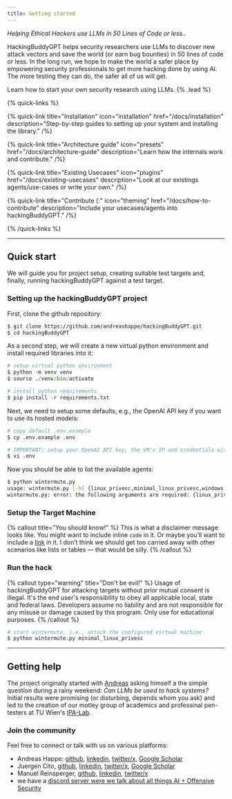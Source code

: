 ```yaml
---
title: Getting started
---
```


*Helping Ethical Hackers use LLMs in 50 Lines of Code or less..*

HackingBuddyGPT helps security researchers use LLMs to discover new attack vectors and save the world (or earn bug bounties) in 50 lines of code or less. In the long run, we hope to make the world a safer place by empowering security  professionals to get more hacking done by using AI. The more testing they can do, the safer all of us will get.

Learn how to start your own security research using LLMs. {% .lead %}

{% quick-links %}

{% quick-link title="Installation" icon="installation" href="/docs/installation" description="Step-by-step guides to setting up your system and installing the library." /%}

{% quick-link title="Architecture guide" icon="presets" href="/docs/architecture-guide" description="Learn how the internals work and contribute." /%}

{% quick-link title="Existing Usecases" icon="plugins" href="/docs/existing-usecases" description="Look at our existings agents/use-cases or write your own." /%}

{% quick-link title="Contribute (:" icon="theming" href="/docs/how-to-contribute" description="Include your usecases/agents into hackingBuddyGPT." /%}

{% /quick-links %}

---

## Quick start

We will guide you for project setup, creating suitable test targets and, finally, running hackingBuddyGPT against a test target.

### Setting up the hackingBuddyGPT project

First, clone the github repository:

```bash
$ git clone https://github.com/andreashappe/hackingBuddyGPT.git
$ cd hackingBuddyGPT
```

As a second step, we will create a new virtual python environment and install required libraries into it:

```python
# setup virtual python environment
$ python -m venv venv
$ source ./venv/bin/activate

# install python requirements
$ pip install -r requirements.txt
```

Next, we need to setup some defaults, e.g., the OpenAI API key if you want to use its hosted models:

```bash
# copy default .env.example
$ cp .env.example .env

# IMPORTANT: setup your OpenAI API key, the VM's IP and credentials within .env
$ vi .env
```

Now you should be able to list the available agents:

```bash
$ python wintermute.py
usage: wintermute.py [-h] {linux_privesc,minimal_linux_privesc,windows privesc} ...
wintermute.py: error: the following arguments are required: {linux_privesc,windows privesc}
```

### Setup the Target Machine

{% callout title="You should know!" %}
This is what a disclaimer message looks like. You might want to include inline `code` in it. Or maybe you’ll want to include a [link](/) in it. I don’t think we should get too carried away with other scenarios like lists or tables — that would be silly.
{% /callout %}

### Run the hack

{% callout type="warning" title="Don't be evil!" %}
Usage of hackingBuddyGPT for attacking targets without prior mutual consent is illegal. It's the end user's responsibility to obey all applicable local, state and federal laws. Developers assume no liability and are not responsible for any misuse or damage caused by this program. Only use for educational purposes.
{% /callout %}

```bash
# start wintermute, i.e., attack the configured virtual machine
$ python wintermute.py minimal_linux_privesc
```

---

## Getting help

The project originally started with [Andreas](https://github.com/andreashappe) asking himself a the simple question during a rainy weekend: *Can LLMs be used to hack systems?* Initial results were promising (or disturbing, depends whom you ask) and led to the creation of our motley group of academics and professinal pen-testers at TU Wien's [IPA-Lab](https://ipa-lab.github.io/).

### Join the community

Feel free to connect or talk with us on various platforms:

- Andreas Happe: [github](https://github.com/andreashappe), [linkedin](https://at.linkedin.com/in/andreashappe), [twitter/x](https://twitter.com/andreashappe), [Google Scholar](https://scholar.google.at/citations?user=Xy_UZUUAAAAJ&hl=de)
- Juergen Cito, [github](https://github.com/citostyle), [linkedin](https://at.linkedin.com/in/jcito), [twitter/x](https://twitter.com/citostyle), [Google Scholar](https://scholar.google.ch/citations?user=fj5MiWsAAAAJ&hl=en)
- Manuel Reinsperger, [github](https://github.com/Neverbolt), [linkedin](https://www.linkedin.com/in/manuel-reinsperger-7110b8113/), [twitter/x](https://twitter.com/neverbolt)
- we have a [discord server were we talk about all things AI + Offensive Security](https://discord.gg/vr4PhSM8yN)
